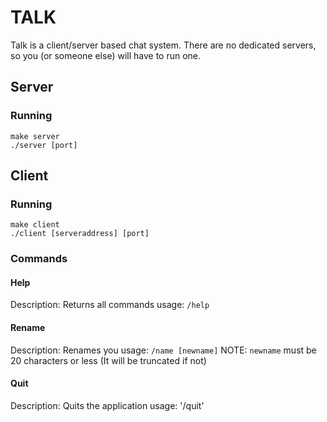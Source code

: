 # TALK

Talk is a client/server based chat system. There are no dedicated servers, so you (or someone else) will have to run one.

## Server

### Running

```
make server
./server [port]
```

## Client

### Running

```
make client
./client [serveraddress] [port]
```

### Commands

#### Help
Description: Returns all commands
usage: `/help`

#### Rename
Description: Renames you
usage: `/name [newname]`
NOTE: `newname` must be 20 characters or less (It will be truncated if not)

#### Quit
Description: Quits the application
usage: '/quit'	
